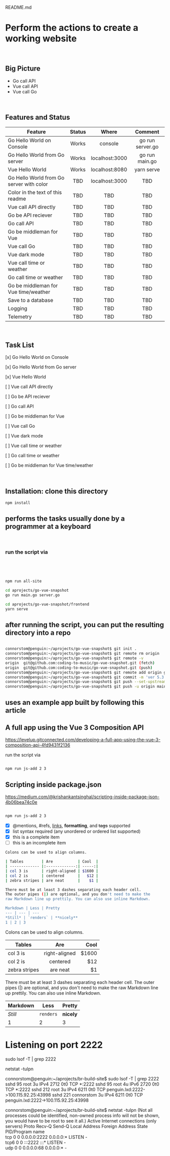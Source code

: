 
README.md

# Perform the actions to create a working website
&nbsp;

## Big Picture
- Go call API
- Vue call API
- Vue call Go

&nbsp;

## Features and Status
| Feature       | Status        | Where | Comment           |
| ------------- |:-------------:|:-----:|:-----:|
| Go Hello World on Console     | Works | console | go run server.go  |
| Go Hello World from Go server | Works | localhost:3000 | go run main.go  |
| Vue Hello World      | Works | localhost:8080 | yarn serve  |
| Go Hello World from Go server with color | TBD | localhost:3000 | TBD  |
| Color in the text of this readme | TBD | TBD | TBD  |
| Vue call API directly     | TBD | TBD | TBD  |
| Go be API reciever     | TBD | TBD | TBD  |
| Go call API      | TBD | TBD | TBD  |
| Go be middleman for Vue     | TBD | TBD | TBD  |
| Vue call Go     | TBD | TBD | TBD  |
| Vue dark mode     | TBD | TBD | TBD  |
| Vue call time or weather     | TBD | TBD | TBD  |
| Go call time or weather     | TBD | TBD | TBD  |
| Go be middleman for Vue time/weather | TBD | TBD | TBD  |
| Save to a database | TBD | TBD | TBD  |
| Logging | TBD | TBD | TBD  |
| Telemetry | TBD | TBD | TBD  |



&nbsp;

## Task List
 [x] Go Hello World on Console

 [x] Go Hello World from Go server

 [x] Vue Hello World

 [ ] Vue call API directly

 [ ] Go be API reciever

 [ ] Go call API

 [ ] Go be middleman for Vue

 [ ] Vue call Go

 [ ] Vue dark mode

 [ ] Vue call time or weather

 [ ] Go call time or weather

 [ ] Go be middleman for Vue time/weather

&nbsp;

## Installation: clone this directory

```bash
npm install
```

## performs the tasks usually done by a programmer at a keyboard

&nbsp;

### run the script via 

&nbsp;

```bash


npm run all-site

cd aprojects/go-vue-snapshot
go run main.go server.go

cd aprojects/go-vue-snapshot/frontend
yarn serve


```

## after running the script, you can put the resulting directory into a repo

```bash

connorstom@penguin:~/aprojects/go-vue-snapshot$ git init .
connorstom@penguin:~/aprojects/go-vue-snapshot$ git remote rm origin
connorstom@penguin:~/aprojects/go-vue-snapshot$ git remote -v
origin  git@github.com:coding-to-music/go-vue-snapshot.git (fetch)
origin  git@github.com:coding-to-music/go-vue-snapshot.git (push)
connorstom@penguin:~/aprojects/go-vue-snapshot$ git remote add origin git@github.com:coding-to-music/go-vue-snapshot2.git
connorstom@penguin:~/aprojects/go-vue-snapshot$ git commit -m 'ver 5.3 update App.vue'
connorstom@penguin:~/aprojects/go-vue-snapshot$ git push --set-upstream origin master
connorstom@penguin:~/aprojects/go-vue-snapshot$ git push -u origin main
```

## uses an example app built by following this article

## A full app using the Vue 3 Composition API

https://levelup.gitconnected.com/developing-a-full-app-using-the-vue-3-composition-api-4fd9431f2136


run the script via 

```bash

npm run js-add 2 3
```

## Scripting inside package.json
https://medium.com/@krishankantsinghal/scripting-inside-package-json-4b06bea74c0e

```bash

npm run js-add 2 3
```

- [x] @mentions, #refs, [links](), **formatting**, and <del>tags</del> supported
- [x] list syntax required (any unordered or ordered list supported)
- [x] this is a complete item
- [ ] this is an incomplete item

```bash
Colons can be used to align columns.

| Tables        | Are           | Cool  |
| ------------- |:-------------:| -----:|
| col 3 is      | right-aligned | $1600 |
| col 2 is      | centered      |   $12 |
| zebra stripes | are neat      |    $1 |

There must be at least 3 dashes separating each header cell.
The outer pipes (|) are optional, and you don't need to make the 
raw Markdown line up prettily. You can also use inline Markdown.

Markdown | Less | Pretty
--- | --- | ---
*Still* | `renders` | **nicely**
1 | 2 | 3
```

Colons can be used to align columns.

| Tables        | Are           | Cool  |
| ------------- |:-------------:| -----:|
| col 3 is      | right-aligned | $1600 |
| col 2 is      | centered      |   $12 |
| zebra stripes | are neat      |    $1 |

There must be at least 3 dashes separating each header cell.
The outer pipes (|) are optional, and you don't need to make the 
raw Markdown line up prettily. You can also use inline Markdown.

Markdown | Less | Pretty
--- | --- | ---
*Still* | `renders` | **nicely**
1 | 2 | 3

# Listening on port 2222
sudo lsof -T | grep 2222

netstat -tulpn

connorstom@penguin:~/aprojects/br-build-site$ sudo lsof -T | grep 2222
sshd        95                      root    3u     IPv4               2712       0t0     TCP *:2222
sshd        95                      root    4u     IPv6               2720       0t0     TCP *:2222
sshd       212                      root    3u     IPv4               6211       0t0     TCP penguin.lxd:2222->100.115.92.25:43998
sshd       221                connorstom    3u     IPv4               6211       0t0     TCP penguin.lxd:2222->100.115.92.25:43998

connorstom@penguin:~/aprojects/br-build-site$ netstat -tulpn
(Not all processes could be identified, non-owned process info
 will not be shown, you would have to be root to see it all.)
Active Internet connections (only servers)
Proto Recv-Q Send-Q Local Address           Foreign Address         State       PID/Program name    
tcp        0      0 0.0.0.0:2222            0.0.0.0:*               LISTEN      -                   
tcp6       0      0 :::2222                 :::*                    LISTEN      -                   
udp        0      0 0.0.0.0:68              0.0.0.0:*                           -    